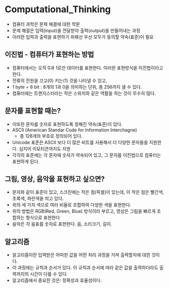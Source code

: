 # Computational_Thinking

- 컴퓨터 과학은 문제 해결에 대한 학문
- 문제 해결은 입력(input)을 전달받아 출력(output)을 만들어내는 과정
- 이러한 입력과 출력을 표현하기 위해선 우선 모두가 동의할 약속(표준)이 필요

## 이진법 - 컴퓨터가 표현하는 방법

- 컴퓨터에서는 오직 0과 1로만 데이터를 표현한다. 이러한 표현방식을 이진법이라고 한다.
- 전류의 전원을 끄고(0) 키는(1) 것을 나타낼 수 있고,
- 1 byte = 8 bit : 8개의 1과 0을 의미하는 단위, 총 256까지 샐 수 있다.
- 컴퓨터에는 트랜지스터라는 작은 스위치와 같은 역활을 하는 것이 무수히 많다.

## 문자를 표현할 때는?

- 이또한 문자를 숫자로 표현하도록 정해진 약속(표준)이 있다.
- ASCII (American Standar Code for Information Interchagne)
  - 총 128개의 부호로 정의되어 있다.
- Unicode 표준은 ASCII 보다 더 많은 비트를 사용해서 더 다양한 문자들을 지원한다. 심지어 이모티콘까지도 지원
- 각각의 표준에는 각 문자에 숫자가 약속되어 있고, 그 문자를 이진법으로 컴퓨터는 표현하게 된다.

## 그림, 영상, 음악을 표현하고 싶으면?

- 문자와 같이 표준이 있고, 스크린에는 작은 점(픽셀)이 있는데, 이 작은 점은 빨간색, 초록색, 파란색을 띄고 있다.
- 위의 세 가지 색으로 여러 비율로 조합하여 다양한 색을 표현한다.
- 위의 방법은 RGB(Red, Green, Blue) 방식이라 부르고, 영상은 그림을 빠르게 조합하는 형식으로 표현한다
- 음악은 각 음표를 숫자로 표현한다. 음, 소리크기, 길이.

## 알고리즘

- 알고리즘이란 입력받은 어떠한 값을 어떤 처리 과정을 거쳐 출력할지에 대한 것이다.
- 이 과정에는 규칙과 순서가 있다. 이 규칙과 순서에 따라 같은 값을 출력하더라도 출력까지의 시간이 다를 수 있다.
- 알고리즘에서 중요한 것은: 정확성과 효율성이다.
